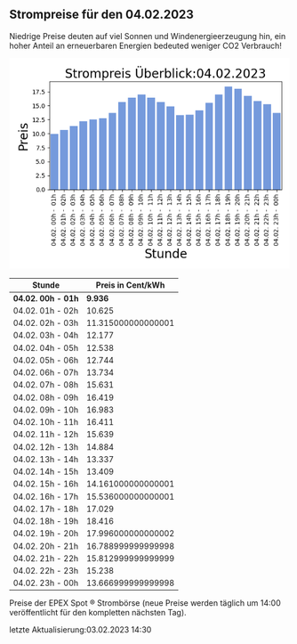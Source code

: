 
## Strompreise für den 04.02.2023

Niedrige Preise deuten auf viel Sonnen und Windenergieerzeugung hin, ein hoher Anteil an erneuerbaren Energien bedeuted weniger CO2 Verbrauch!

![Strompreis übersicht](imgs/strompreis_uebersicht.png)

| Stunde | Preis in Cent/kWh |
|---|---|
| **04.02. 00h -  01h** | **9.936** | 
| 04.02. 01h -  02h | 10.625 | 
| 04.02. 02h -  03h | 11.315000000000001 | 
| 04.02. 03h -  04h | 12.177 | 
| 04.02. 04h -  05h | 12.538 | 
| 04.02. 05h -  06h | 12.744 | 
| 04.02. 06h -  07h | 13.734 | 
| 04.02. 07h -  08h | 15.631 | 
| 04.02. 08h -  09h | 16.419 | 
| 04.02. 09h -  10h | 16.983 | 
| 04.02. 10h -  11h | 16.411 | 
| 04.02. 11h -  12h | 15.639 | 
| 04.02. 12h -  13h | 14.884 | 
| 04.02. 13h -  14h | 13.337 | 
| 04.02. 14h -  15h | 13.409 | 
| 04.02. 15h -  16h | 14.161000000000001 | 
| 04.02. 16h -  17h | 15.536000000000001 | 
| 04.02. 17h -  18h | 17.029 | 
| 04.02. 18h -  19h | 18.416 | 
| 04.02. 19h -  20h | 17.996000000000002 | 
| 04.02. 20h -  21h | 16.788999999999998 | 
| 04.02. 21h -  22h | 15.812999999999999 | 
| 04.02. 22h -  23h | 15.238 | 
| 04.02. 23h -  00h | 13.666999999999998 | 

Preise der EPEX Spot ® Strombörse (neue Preise werden täglich um 14:00 veröffentlicht für den kompletten nächsten Tag).

letzte Aktualisierung:03.02.2023 14:30